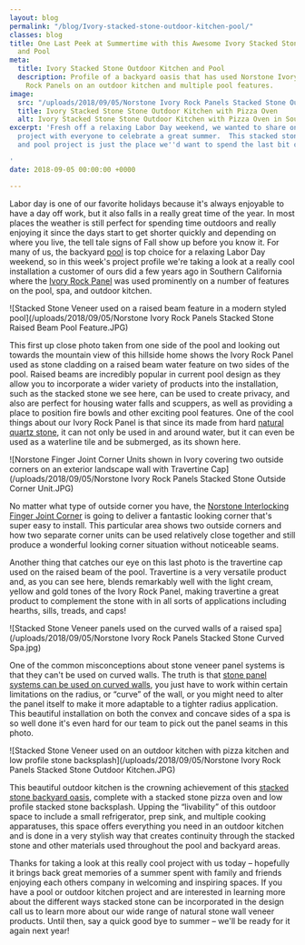 ```yaml
---
layout: blog
permalink: "/blog/Ivory-stacked-stone-outdoor-kitchen-pool/"
classes: blog
title: One Last Peek at Summertime with this Awesome Ivory Stacked Stone Outdoor Kitchen
  and Pool
meta:
  title: Ivory Stacked Stone Outdoor Kitchen and Pool
  description: Profile of a backyard oasis that has used Norstone Ivory Stacked Stone
    Rock Panels on an outdoor kitchen and multiple pool features.
image:
  src: "/uploads/2018/09/05/Norstone Ivory Rock Panels Stacked Stone Outdoor Kitchen-1.JPG"
  title: Ivory Stacked Stone Stone Outdoor Kitchen with Pizza Oven
  alt: Ivory Stacked Stone Stone Outdoor Kitchen with Pizza Oven in Southern California
excerpt: 'Fresh off a relaxing Labor Day weekend, we wanted to share one last summertime
  project with everyone to celebrate a great summer.  This stacked stone outdoor kitchen
  and pool project is just the place we''d want to spend the last bit of summer!

'
date: 2018-09-05 00:00:00 +0000

---
```

Labor day is one of our favorite holidays because it's always enjoyable to have a day off work, but it also falls in a really great time of the year.  In most places the weather is still perfect for spending time outdoors and really enjoying it since the days start to get shorter quickly and depending on where you live, the tell tale signs of Fall show up before you know it.  For many of us, the backyard [pool](https://www.norstoneusa.com/gallery/application/pools/) is top choice for a relaxing Labor Day weekend, so in this week's project profile we're taking a look at a really cool installation a customer of ours did a few years ago in Southern California where the [Ivory Rock Panel](https://www.norstoneusa.com/products/rock-panels/ivory/) was used prominently on a number of features on the pool, spa, and outdoor kitchen.

![Stacked Stone Veneer used on a raised beam feature in a modern styled pool](/uploads/2018/09/05/Norstone Ivory Rock Panels Stacked Stone Raised Beam Pool Feature.JPG)

This first up close photo taken from one side of the pool and looking out towards the mountain view of this hillside home shows the Ivory Rock Panel used as stone cladding on a raised beam water feature on two sides of the pool.  Raised beams are incredibly popular in current pool design as they allow you to incorporate a wider variety of products into the installation, such as the stacked stone we see here, can be used to create privacy, and also are perfect for housing water falls and scuppers, as well as providing a place to position fire bowls and other exciting pool features.  One of the cool things about our Ivory Rock Panel is that since its made from hard [natural quartz stone](https://www.norstoneusa.com/blog/quartz-ledgestone-vs-countertop/), it can not only be used in and around water, but it can even be used as a waterline tile and be submerged, as its shown here.

![Norstone Finger Joint Corner Units shown in Ivory covering two outside corners on an exterior landscape wall with Travertine Cap](/uploads/2018/09/05/Norstone Ivory Rock Panels Stacked Stone Outside Corner Unit.JPG)

No matter what type of outside corner you have, the [Norstone Interlocking Finger Joint Corner](https://www.norstoneusa.com/blog/miter-cut-vs-corner-unit/) is going to deliver a fantastic looking corner that's super easy to install.  This particular area shows two outside corners and how two separate corner units can be used relatively close together and still produce a wonderful looking corner situation without noticeable seams.

Another thing that catches our eye on this last photo is the travertine cap used on the raised beam of the pool.  Travertine is a very versatile product and, as you can see here, blends remarkably well with the light cream, yellow and gold tones of the Ivory Rock Panel, making travertine a great product to complement the stone with in all sorts of applications including hearths, sills, treads, and caps!

![Stacked Stone Veneer panels used on the curved walls of a raised spa](/uploads/2018/09/05/Norstone Ivory Rock Panels Stacked Stone Curved Spa.jpg)

One of the common misconceptions about stone veneer panel systems is that they can't be used on curved walls.  The truth is that [stone panel systems can be used on curved walls](https://www.norstoneusa.com/blog/how-to-install-stacked-stone-on-curved-walls/), you just have to work within certain limitations on the radius, or “curve” of the wall, or you might need to alter the panel itself to make it more adaptable to a tighter radius application.  This beautiful installation on both the convex and concave sides of a spa is so well done it's even hard for our team to pick out the panel seams in this photo.

![Stacked Stone Veneer used on an outdoor kitchen with pizza kitchen and low profile stone backsplash](/uploads/2018/09/05/Norstone Ivory Rock Panels Stacked Stone Outdoor Kitchen.JPG)

This beautiful outdoor kitchen is the crowning achievement of this [stacked stone backyard oasis](https://www.norstoneusa.com/blog/stacked-stone-for-outdoor-living/), complete with a stacked stone pizza oven and low profile stacked stone backsplash.  Upping the “livability” of this outdoor space to include a small refrigerator, prep sink, and multiple cooking apparatuses, this space offers everything you need in an outdoor kitchen and is done in a very stylish way that creates continuity through the stacked stone and other materials used throughout the pool and backyard areas.

Thanks for taking a look at this really cool project with us today – hopefully it brings back great memories of a summer spent with family and friends enjoying each others company in welcoming and inspiring spaces.  If you have a pool or outdoor kitchen project and are interested in learning more about the different ways stacked stone can be incorporated in the design call us to learn more about our wide range of natural stone wall veneer products.  Until then, say a quick good bye to summer – we'll be ready for it again next year!